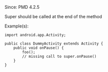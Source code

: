 Since: PMD 4.2.5

Super should be called at the end of the method

Example(s):
```
import android.app.Activity;

public class DummyActivity extends Activity {
    public void onPause() {
        foo();
        // missing call to super.onPause()
    }
}
```
